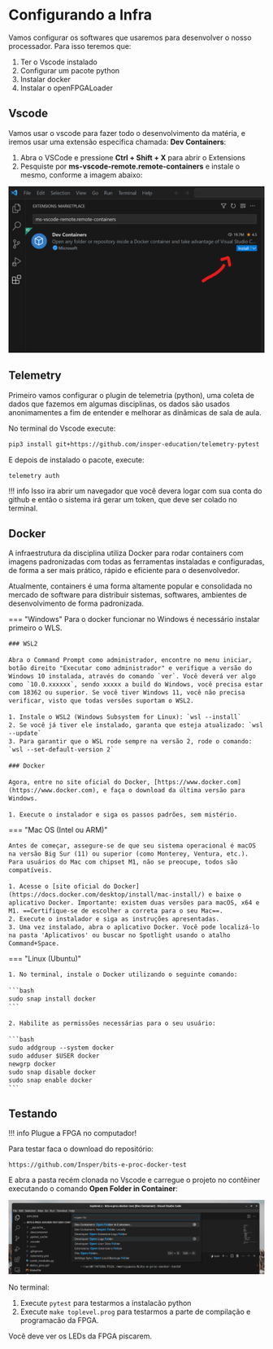 # Configurando a Infra

Vamos configurar os softwares que usaremos para desenvolver o nosso processador. Para isso teremos que:

1. Ter o Vscode instalado
1. Configurar um pacote python
1. Instalar docker
1. Instalar o openFPGALoader

## Vscode

Vamos usar o vscode para fazer todo o desenvolvimento da matéria, e iremos usar uma extensão especifica chamada: **Dev Containers**:


1. Abra o VSCode e pressione **Ctrl + Shift + X** para abrir o Extensions
2. Pesquiste por **ms-vscode-remote.remote-containers** e instale o mesmo, conforme a imagem abaixo:

![](figs/addExtension.png)


## Telemetry

Primeiro vamos configurar o plugin de telemetria (python), uma coleta de dados que fazemos em algumas disciplinas, os dados são usados anonimamentes a fim de entender e melhorar as dinâmicas de sala de aula.

No terminal do Vscode execute:

```bash
pip3 install git+https://github.com/insper-education/telemetry-pytest
```

E depois de instalado o pacote, execute:

```
telemetry auth
```

!!! info
    Isso ira abrir um navegador que você devera logar com sua conta do github e então o sistema irá gerar um token, que deve ser colado no terminal. 

## Docker

A infraestrutura da disciplina utiliza Docker para rodar containers com imagens padronizadas com todas as ferramentas
instaladas e configuradas, de forma a ser mais prático, rápido e eficiente para o desenvolvedor.

Atualmente, containers é uma forma altamente popular e consolidada no mercado de software para distribuir sistemas, softwares, ambientes de desenvolvimento de forma padronizada.

=== "Windows"
    Para o docker funcionar no Windows é necessário instalar primeiro o WLS.

    ### WSL2

    Abra o Command Prompt como administrador, encontre no menu iniciar, botão direito "Executar como administrador" e verifique a versão do Windows 10 instalada, através do comando `ver`. Você deverá ver algo como `10.0.xxxxxx`, sendo xxxxx a build do Windows, você precisa estar com 18362 ou superior. Se você tiver Windows 11, você não precisa verificar, visto que todas versões suportam o WSL2.

    1. Instale o WSL2 (Windows Subsystem for Linux): `wsl --install`
    2. Se você já tiver ele instalado, garanta que esteja atualizado: `wsl --update`
    3. Para garantir que o WSL rode sempre na versão 2, rode o comando: `wsl --set-default-version 2`

    ### Docker

    Agora, entre no site oficial do Docker, [https://www.docker.com](https://www.docker.com), e faça o download da última versão para Windows.

    1. Execute o instalador e siga os passos padrões, sem mistério.

=== "Mac OS (Intel ou ARM)"

    Antes de começar, assegure-se de que seu sistema operacional é macOS na versão Big Sur (11) ou superior (como Monterey, Ventura, etc.). Para usuários do Mac com chipset M1, não se preocupe, todos são compatíveis.

    1. Acesse o [site oficial do Docker](https://docs.docker.com/desktop/install/mac-install/) e baixe o aplicativo Docker. Importante: existem duas versões para macOS, x64 e M1. ==Certifique-se de escolher a correta para o seu Mac==.
    2. Execute o instalador e siga as instruções apresentadas.
    3. Uma vez instalado, abra o aplicativo Docker. Você pode localizá-lo na pasta 'Aplicativos' ou buscar no Spotlight usando o atalho Command+Space.

=== "Linux (Ubuntu)"

    1. No terminal, instale o Docker utilizando o seguinte comando:

    ```bash
    sudo snap install docker
    ```

    2. Habilite as permissões necessárias para o seu usuário:

    ```bash
    sudo addgroup --system docker
    sudo adduser $USER docker
    newgrp docker
    sudo snap disable docker
    sudo snap enable docker
    ```

## Testando

!!! info
    Plugue a FPGA no computador!

Para testar faca o download do repositório:

```
https://github.com/Insper/bits-e-proc-docker-test
```

E abra a pasta recém clonada no Vscode e carregue o projeto no contêiner executando o comando **Open Folder in Container**:

![](figs/vscode.png)

No terminal:

1. Execute `pytest` para testarmos a instalacão python
1. Execute `make toplevel.prog` para testarmos a parte de compilação e programacão da FPGA.

Você deve ver os LEDs da FPGA piscarem.
